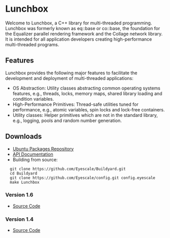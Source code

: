 # Lunchbox

Welcome to Lunchbox, a C++ library for multi-threaded
programming. Lunchbox was formerly known as eq::base or co::base, the
foundation for the Equalizer parallel rendering framework and the Collage
network library. It is intended for all application developers creating
high-performance multi-threaded programs.

## Features

Lunchbox provides the following major features to facilitate the
development and deployment of multi-threaded applications:
* OS Abstraction: Utility classes abstracting common operating systems
  features, e.g., threads, locks, memory maps, shared library loading
  and condition variables.
* High-Performance Primitives: Thread-safe utilities tuned for
  performance, e.g., atomic variables, spin locks and lock-free
  containers.
* Utility classes: Helper primitives which are not in the standard
  library, e.g., logging, pools and random number generation.

## Downloads

* [Ubuntu Packages Repository](https://launchpad.net/~eilemann/+archive/equalizer/)
* [API Documentation](http://eyescale.github.com/)
* Building from source:

```
  git clone https://github.com/Eyescale/Buildyard.git
  cd Buildyard
  git clone https://github.com/Eyescale/config.git config.eyescale
  make Lunchbox
```

### Version 1.6

* [Source Code](http://www.equalizergraphics.com/downloads/Lunchbox-1.6.0.tar.gz)

### Version 1.4

* [Source Code](http://www.equalizergraphics.com/downloads/Lunchbox-1.4.0.tar.gz)

